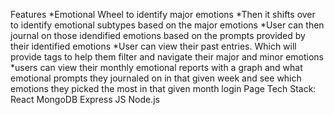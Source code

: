 Features
*Emotional Wheel to identify major emotions
*Then it shifts over to identify emotional subtypes based on the major emotions
*User can then journal on those idendified emotions based on the prompts provided by their identified emotions
*User can view their past entries. Which will provide tags to help them filter and navigate their major and minor emotions
*users can view their monthly emotional reports with a graph and what emotional prompts they journaled on in that given week and see which emotions they picked the most in that given month
login Page
Tech Stack:
React
MongoDB
Express JS
Node.js
